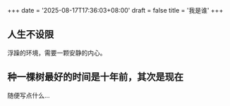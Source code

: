 +++
date = '2025-08-17T17:36:03+08:00'
draft = false
title = '我是谁'
+++
## 人生不设限
浮躁的环境，需要一颗安静的内心。

## 种一棵树最好的时间是十年前，其次是现在
随便写点什么...
